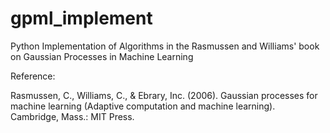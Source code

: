 # gpml_implement
Python Implementation of Algorithms in the Rasmussen and Williams' book on Gaussian Processes in Machine Learning

Reference:

Rasmussen, C., Williams, C., & Ebrary, Inc. (2006). Gaussian processes for machine learning (Adaptive computation and machine learning). Cambridge, Mass.: MIT Press.
